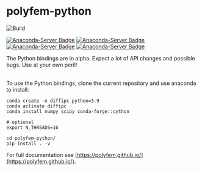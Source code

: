 # polyfem-python
![Build](https://github.com/polyfem/polyfem-python/workflows/Build/badge.svg)


[![Anaconda-Server Badge](https://anaconda.org/conda-forge/polyfempy/badges/latest_release_date.svg)](https://anaconda.org/conda-forge/polyfempy)
[![Anaconda-Server Badge](https://anaconda.org/conda-forge/polyfempy/badges/downloads.svg)](https://anaconda.org/conda-forge/polyfempy)
[![Anaconda-Server Badge](https://anaconda.org/conda-forge/polyfempy/badges/platforms.svg)](https://anaconda.org/conda-forge/polyfempy)
[![Anaconda-Server Badge](https://anaconda.org/conda-forge/polyfempy/badges/installer/conda.svg)](https://conda.anaconda.org/conda-forge)

The Python bindings are in alpha. Expect a lot of API changes and possible bugs. Use at your own peril!

<br/>
To use the Python bindings, clone the current repository and use anaconda to install:

```
conda create -n diffipc python=3.9
conda activate diffipc
conda install numpy scipy conda-forge::cython

# optional
export N_THREADS=16

cd polyfem-python/
pip install . -v
```

For full documentation see [https://polyfem.github.io/](https://polyfem.github.io/).
